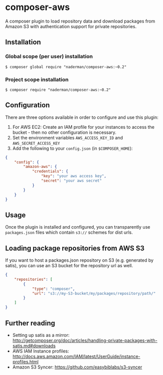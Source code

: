 # composer-aws

A composer plugin to load repository data and download packages from Amazon S3 with authentication support for private repositories.

## Installation

### Global scope (per user) installation

```shell
$ composer global require "naderman/composer-aws:~0.2"
```

### Project scope installation

```shell
$ composer require "naderman/composer-aws:~0.2"
```

## Configuration

There are three options available in order to configure and use this plugin:

 1. For AWS EC2: Create an IAM profile for your instances to access the bucket - then no other configuration is necessary.
 2. Set the environment variables `AWS_ACCESS_KEY_ID` and `AWS_SECRET_ACCESS_KEY`
 3. Add the following to your `config.json` (in `$COMPOSER_HOME`):

```json
{
    "config": {
        "amazon-aws": {
            "credentials": {
                "key": "your aws access key",
                "secret": "your aws secret"
            }
        }
    }
}
```

## Usage

Once the plugin is installed and configured, you can transparently use `packages.json` files which contain `s3://` schemes for dist urls.

## Loading package repositories from AWS S3

If you want to host a packages.json repository on S3 (e.g. generated by satis), you can use an S3 bucket for the repository url as well.

```json
{
    "repositories": [
        {
            "type": "composer",
            "url": "s3://my-S3-bucket/my/packages/repository/path/"
        }
    ]
}
```

## Further reading

 * Setting up satis as a mirror: http://getcomposer.org/doc/articles/handling-private-packages-with-satis.md#downloads
 * AWS IAM Instance profiles: http://docs.aws.amazon.com/IAM/latest/UserGuide/instance-profiles.html
 * Amazon S3 Syncer: https://github.com/easybiblabs/s3-syncer
